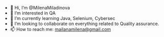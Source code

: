 - 👋 Hi, I’m @MilenaMiladinova
- 👀 I’m interested in QA
- 🌱 I’m currently learning Java, Selenium, Cybersec
- 💞️ I’m looking to collaborate on everything related to Quality assurance.
- 📫 How to reach me: mailanamilena@gmail.com

<!---
MilenaMiladinova/MilenaMiladinova is a ✨ special ✨ repository because its `README.md` (this file) appears on your GitHub profile.
You can click the Preview link to take a look at your changes.
--->
